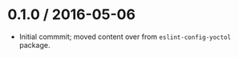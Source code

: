 0.1.0 / 2016-05-06
==================
 - Initial commmit; moved content over from `eslint-config-yoctol` package.
